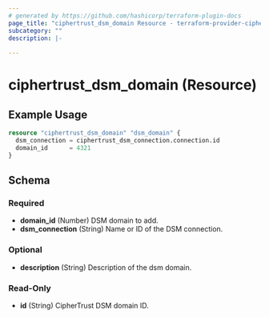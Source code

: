 ```yaml
---
# generated by https://github.com/hashicorp/terraform-plugin-docs
page_title: "ciphertrust_dsm_domain Resource - terraform-provider-ciphertrust"
subcategory: ""
description: |-
  
---
```


# ciphertrust_dsm_domain (Resource)



## Example Usage

```terraform
resource "ciphertrust_dsm_domain" "dsm_domain" {
  dsm_connection = ciphertrust_dsm_connection.connection.id
  domain_id      = 4321
}
```

<!-- schema generated by tfplugindocs -->
## Schema

### Required

- **domain_id** (Number) DSM domain to add.
- **dsm_connection** (String) Name or ID of the DSM connection.

### Optional

- **description** (String) Description of the dsm domain.

### Read-Only

- **id** (String) CipherTrust DSM domain ID.


